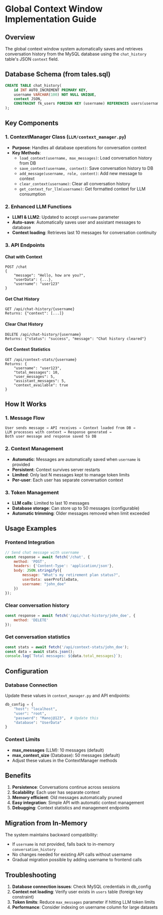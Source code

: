 # Global Context Window Implementation Guide

## Overview
The global context window system automatically saves and retrieves conversation history from the MySQL database using the `chat_history` table's JSON `context` field.

## Database Schema (from tales.sql)
```sql
CREATE TABLE chat_history(
    id INT AUTO_INCREMENT PRIMARY KEY,
    username VARCHAR(100) NOT NULL UNIQUE,
    context JSON,
    CONSTRAINT fk_users FOREIGN KEY (username) REFERENCES users(username) ON DELETE CASCADE
);
```

## Key Components

### 1. ContextManager Class (`LLM/context_manager.py`)
- **Purpose**: Handles all database operations for conversation context
- **Key Methods**:
  - `load_context(username, max_messages)`: Load conversation history from DB
  - `save_context(username, context)`: Save conversation history to DB
  - `add_message(username, role, content)`: Add new message to context
  - `clear_context(username)`: Clear all conversation history
  - `get_context_for_llm(username)`: Get formatted context for LLM consumption

### 2. Enhanced LLM Functions
- **LLM1 & LLM2**: Updated to accept `username` parameter
- **Auto-save**: Automatically saves user and assistant messages to database
- **Context loading**: Retrieves last 10 messages for conversation continuity

### 3. API Endpoints

#### Chat with Context
```
POST /chat
{
    "message": "Hello, how are you?",
    "userData": {...},
    "username": "user123"
}
```

#### Get Chat History
```
GET /api/chat-history/{username}
Returns: {"context": [...]}
```

#### Clear Chat History
```
DELETE /api/chat-history/{username}
Returns: {"status": "success", "message": "Chat history cleared"}
```

#### Get Context Statistics
```
GET /api/context-stats/{username}
Returns: {
    "username": "user123",
    "total_messages": 10,
    "user_messages": 5,
    "assistant_messages": 5,
    "context_available": true
}
```

## How It Works

### 1. **Message Flow**
```
User sends message → API receives → Context loaded from DB → 
LLM processes with context → Response generated → 
Both user message and response saved to DB
```

### 2. **Context Management**
- **Automatic**: Messages are automatically saved when `username` is provided
- **Persistent**: Context survives server restarts
- **Limited**: Only last N messages kept to manage token limits
- **Per-user**: Each user has separate conversation context

### 3. **Token Management**
- **LLM calls**: Limited to last 10 messages
- **Database storage**: Can store up to 50 messages (configurable)
- **Automatic trimming**: Older messages removed when limit exceeded

## Usage Examples

### Frontend Integration
```javascript
// Send chat message with username
const response = await fetch('/chat', {
    method: 'POST',
    headers: {'Content-Type': 'application/json'},
    body: JSON.stringify({
        message: "What's my retirement plan status?",
        userData: userProfileData,
        username: "john_doe"
    })
});
```

### Clear conversation history
```javascript
const response = await fetch('/api/chat-history/john_doe', {
    method: 'DELETE'
});
```

### Get conversation statistics
```javascript
const stats = await fetch('/api/context-stats/john_doe');
const data = await stats.json();
console.log(`Total messages: ${data.total_messages}`);
```

## Configuration

### Database Connection
Update these values in `context_manager.py` and API endpoints:
```python
db_config = {
    "host": "localhost",
    "user": "root",
    "password": "Manoj@123",  # Update this
    "database": "UserData"
}
```

### Context Limits
- **max_messages** (LLM): 10 messages (default)
- **max_context_size** (Database): 50 messages (default)
- Adjust these values in the ContextManager methods

## Benefits

1. **Persistence**: Conversations continue across sessions
2. **Scalability**: Each user has separate context
3. **Memory efficient**: Old messages automatically pruned
4. **Easy integration**: Simple API with automatic context management
5. **Debugging**: Context statistics and management endpoints

## Migration from In-Memory

The system maintains backward compatibility:
- If `username` is not provided, falls back to in-memory `conversation_history`
- No changes needed for existing API calls without username
- Gradual migration possible by adding username to frontend calls

## Troubleshooting

1. **Database connection issues**: Check MySQL credentials in db_config
2. **Context not loading**: Verify user exists in `users` table (foreign key constraint)
3. **Token limits**: Reduce `max_messages` parameter if hitting LLM token limits
4. **Performance**: Consider indexing on username column for large datasets